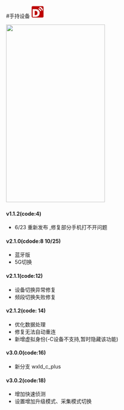 #手持设备 ![](app/src/main/res/drawable/ascend.png)
 <div><img src="/src/main/res/drawable/ascend.png"width="270" height="486"/></div>

#### v1.1.2(code:4)
* 6/23 重新发布 ,修复部分手机打不开问题

#### v2.1.0(cdode:8 10/25)
* 蓝牙版
* 5G切换

#### v2.1.1(code:12)
* 设备切换异常修复
* 频段切换失败修复

#### v2.1.2(code: 14)
* 优化数据处理
* 修复无法自动重连
* 新增虚拟身份(-C设备不支持,暂时隐藏该功能)

#### v3.0.0(code:16)
* 新分支 wxld_c_plus  
 
#### v3.0.2(code:18)
* 增加快速侦测
* 设置增加升级模式、采集模式切换
